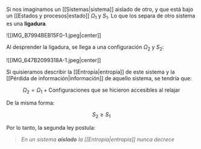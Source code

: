 
Si nos imaginamos un [[Sistemas|sistema]] aislado de otro, y que está bajo un [[Estados y procesos|estado]] $\Omega_1$ y $S_1$. Lo que los separa de otro sistema es una **ligadura**. 

![[IMG_B7994BEB15F0-1.jpeg|center]]

Al desprender la ligadura, se llega a una configuración $\Omega_2$ y $S_2$: 

![[IMG_647B2099318A-1.jpeg|center]]

Si quisieramos describir la [[Entropía|entropía]] de este sistema y la [[Pérdida de información|información]] de aquello sistema, se tendría que: 

$$\Omega_2=\Omega_1+\text{Configuraciones que se hicieron accesibles al relajar}$$

De la misma forma: 

$$S_2\geq S_1$$

Por lo tanto, la segunda ley postula: 

> *En un sistema **aislado** la [[Entropía|entropía]] nunca decrece*



